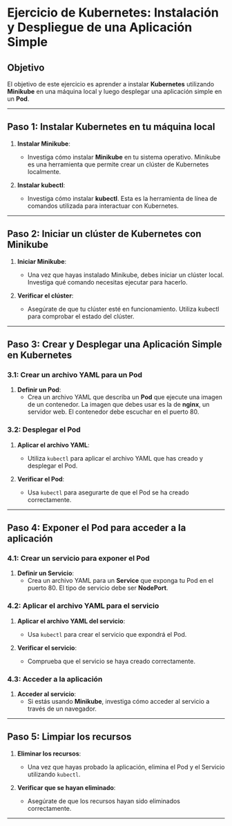 # Ejercicio de Kubernetes: Instalación y Despliegue de una Aplicación Simple

## Objetivo
El objetivo de este ejercicio es aprender a instalar **Kubernetes** utilizando **Minikube** en una máquina local y luego desplegar una aplicación simple en un **Pod**.

---

## Paso 1: Instalar Kubernetes en tu máquina local

1. **Instalar Minikube**:
   - Investiga cómo instalar **Minikube** en tu sistema operativo. Minikube es una herramienta que permite crear un clúster de Kubernetes localmente.
   
2. **Instalar kubectl**:
   - Investiga cómo instalar **kubectl**. Esta es la herramienta de línea de comandos utilizada para interactuar con Kubernetes.

---

## Paso 2: Iniciar un clúster de Kubernetes con Minikube

1. **Iniciar Minikube**:
   - Una vez que hayas instalado Minikube, debes iniciar un clúster local. Investiga qué comando necesitas ejecutar para hacerlo.

2. **Verificar el clúster**:
   - Asegúrate de que tu clúster esté en funcionamiento. Utiliza kubectl para comprobar el estado del clúster.

---

## Paso 3: Crear y Desplegar una Aplicación Simple en Kubernetes

### 3.1: Crear un archivo YAML para un Pod

1. **Definir un Pod**:
   - Crea un archivo YAML que describa un **Pod** que ejecute una imagen de un contenedor. La imagen que debes usar es la de **nginx**, un servidor web. El contenedor debe escuchar en el puerto 80.

### 3.2: Desplegar el Pod

1. **Aplicar el archivo YAML**:
   - Utiliza `kubectl` para aplicar el archivo YAML que has creado y desplegar el Pod.

2. **Verificar el Pod**:
   - Usa `kubectl` para asegurarte de que el Pod se ha creado correctamente.

---

## Paso 4: Exponer el Pod para acceder a la aplicación

### 4.1: Crear un servicio para exponer el Pod

1. **Definir un Servicio**:
   - Crea un archivo YAML para un **Service** que exponga tu Pod en el puerto 80. El tipo de servicio debe ser **NodePort**.

### 4.2: Aplicar el archivo YAML para el servicio

1. **Aplicar el archivo YAML del servicio**:
   - Usa `kubectl` para crear el servicio que expondrá el Pod.

2. **Verificar el servicio**:
   - Comprueba que el servicio se haya creado correctamente.

### 4.3: Acceder a la aplicación

1. **Acceder al servicio**:
   - Si estás usando **Minikube**, investiga cómo acceder al servicio a través de un navegador.

---

## Paso 5: Limpiar los recursos

1. **Eliminar los recursos**:
   - Una vez que hayas probado la aplicación, elimina el Pod y el Servicio utilizando `kubectl`.

2. **Verificar que se hayan eliminado**:
   - Asegúrate de que los recursos hayan sido eliminados correctamente.

---


